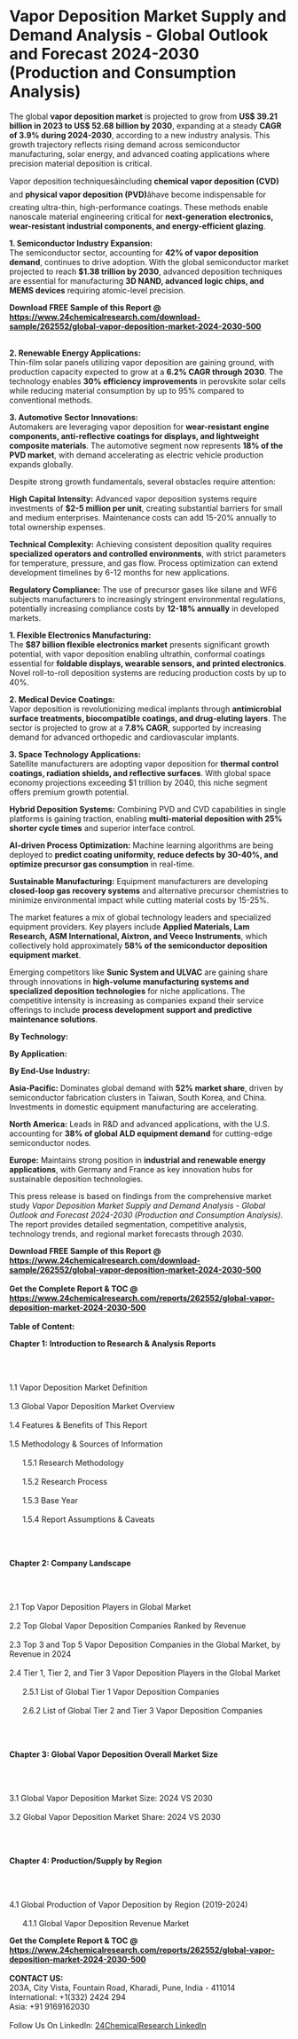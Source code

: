 <h1>Vapor Deposition Market Supply and Demand Analysis - Global Outlook and Forecast 2024-2030 (Production and Consumption Analysis)</h1><p>The global <strong>vapor deposition market</strong> is projected to grow from <strong>US$ 39.21 billion in 2023 to US$ 52.68 billion by 2030</strong>, expanding at a steady <strong>CAGR of 3.9% during 2024-2030</strong>, according to a new industry analysis. This growth trajectory reflects rising demand across semiconductor manufacturing, solar energy, and advanced coating applications where precision material deposition is critical.</p><p>Vapor deposition techniquesâincluding <strong>chemical vapor deposition (CVD)</strong> and <strong>physical vapor deposition (PVD)</strong>âhave become indispensable for creating ultra-thin, high-performance coatings. These methods enable nanoscale material engineering critical for <strong>next-generation electronics, wear-resistant industrial components, and energy-efficient glazing</strong>.</p><p><strong>1. Semiconductor Industry Expansion:</strong><br>
The semiconductor sector, accounting for <strong>42% of vapor deposition demand</strong>, continues to drive adoption. With the global semiconductor market projected to reach <strong>$1.38 trillion by 2030</strong>, advanced deposition techniques are essential for manufacturing <strong>3D NAND, advanced logic chips, and MEMS devices</strong> requiring atomic-level precision.</p><div><b>Download FREE Sample of this Report @ 
            <a href="https://www.24chemicalresearch.com/download-sample/262552/global-vapor-deposition-market-2024-2030-500">
            https://www.24chemicalresearch.com/download-sample/262552/global-vapor-deposition-market-2024-2030-500</a></b></div><br><p><strong>2. Renewable Energy Applications:</strong><br>
Thin-film solar panels utilizing vapor deposition are gaining ground, with production capacity expected to grow at a <strong>6.2% CAGR through 2030</strong>. The technology enables <strong>30% efficiency improvements</strong> in perovskite solar cells while reducing material consumption by up to 95% compared to conventional methods.</p><p><strong>3. Automotive Sector Innovations:</strong><br>
Automakers are leveraging vapor deposition for <strong>wear-resistant engine components, anti-reflective coatings for displays, and lightweight composite materials</strong>. The automotive segment now represents <strong>18% of the PVD market</strong>, with demand accelerating as electric vehicle production expands globally.</p><p>Despite strong growth fundamentals, several obstacles require attention:</p><p><strong>High Capital Intensity:</strong> Advanced vapor deposition systems require investments of <strong>$2-5 million per unit</strong>, creating substantial barriers for small and medium enterprises. Maintenance costs can add 15-20% annually to total ownership expenses.</p><p><strong>Technical Complexity:</strong> Achieving consistent deposition quality requires <strong>specialized operators and controlled environments</strong>, with strict parameters for temperature, pressure, and gas flow. Process optimization can extend development timelines by 6-12 months for new applications.</p><p><strong>Regulatory Compliance:</strong> The use of precursor gases like silane and WF6 subjects manufacturers to increasingly stringent environmental regulations, potentially increasing compliance costs by <strong>12-18% annually</strong> in developed markets.</p><p><strong>1. Flexible Electronics Manufacturing:</strong><br>
The <strong>$87 billion flexible electronics market</strong> presents significant growth potential, with vapor deposition enabling ultrathin, conformal coatings essential for <strong>foldable displays, wearable sensors, and printed electronics</strong>. Novel roll-to-roll deposition systems are reducing production costs by up to 40%.</p><p><strong>2. Medical Device Coatings:</strong><br>
Vapor deposition is revolutionizing medical implants through <strong>antimicrobial surface treatments, biocompatible coatings, and drug-eluting layers</strong>. The sector is projected to grow at a <strong>7.8% CAGR</strong>, supported by increasing demand for advanced orthopedic and cardiovascular implants.</p><p><strong>3. Space Technology Applications:</strong><br>
Satellite manufacturers are adopting vapor deposition for <strong>thermal control coatings, radiation shields, and reflective surfaces</strong>. With global space economy projections exceeding $1 trillion by 2040, this niche segment offers premium growth potential.</p><p><strong>Hybrid Deposition Systems:</strong> Combining PVD and CVD capabilities in single platforms is gaining traction, enabling <strong>multi-material deposition with 25% shorter cycle times</strong> and superior interface control.</p><p><strong>AI-driven Process Optimization:</strong> Machine learning algorithms are being deployed to <strong>predict coating uniformity, reduce defects by 30-40%, and optimize precursor gas consumption</strong> in real-time.</p><p><strong>Sustainable Manufacturing:</strong> Equipment manufacturers are developing <strong>closed-loop gas recovery systems</strong> and alternative precursor chemistries to minimize environmental impact while cutting material costs by 15-25%.</p><p>The market features a mix of global technology leaders and specialized equipment providers. Key players include <strong>Applied Materials, Lam Research, ASM International, Aixtron, and Veeco Instruments</strong>, which collectively hold approximately <strong>58% of the semiconductor deposition equipment market</strong>.</p><p>Emerging competitors like <strong>Sunic System and ULVAC</strong> are gaining share through innovations in <strong>high-volume manufacturing systems and specialized deposition technologies</strong> for niche applications. The competitive intensity is increasing as companies expand their service offerings to include <strong>process development support and predictive maintenance solutions</strong>.</p><p><strong>By Technology:</strong></p><p><strong>By Application:</strong></p><p><strong>By End-Use Industry:</strong></p><p><strong>Asia-Pacific:</strong> Dominates global demand with <strong>52% market share</strong>, driven by semiconductor fabrication clusters in Taiwan, South Korea, and China. Investments in domestic equipment manufacturing are accelerating.</p><p><strong>North America:</strong> Leads in R&amp;D and advanced applications, with the U.S. accounting for <strong>38% of global ALD equipment demand</strong> for cutting-edge semiconductor nodes.</p><p><strong>Europe:</strong> Maintains strong position in <strong>industrial and renewable energy applications</strong>, with Germany and France as key innovation hubs for sustainable deposition technologies.</p><p>This press release is based on findings from the comprehensive market study <em>Vapor Deposition Market Supply and Demand Analysis - Global Outlook and Forecast 2024-2030 (Production and Consumption Analysis)</em>. The report provides detailed segmentation, competitive analysis, technology trends, and regional market forecasts through 2030.</p><div><b>Download FREE Sample of this Report @ 
            <a href="https://www.24chemicalresearch.com/download-sample/262552/global-vapor-deposition-market-2024-2030-500">
            https://www.24chemicalresearch.com/download-sample/262552/global-vapor-deposition-market-2024-2030-500</a></b></div><br><div><b>Get the Complete Report & TOC @ 
            <a href="https://www.24chemicalresearch.com/reports/262552/global-vapor-deposition-market-2024-2030-500">
            https://www.24chemicalresearch.com/reports/262552/global-vapor-deposition-market-2024-2030-500</a></b></div><br>
            <b>Table of Content:</b><p><p><strong>Chapter 1: Introduction to Research &amp; Analysis Reports</strong></p><br />
<br />
<p>1.1 Vapor Deposition Market Definition<br /><br />
1.3 Global Vapor Deposition Market Overview<br /><br />
1.4 Features &amp; Benefits of This Report<br /><br />
1.5 Methodology &amp; Sources of Information<br /><br />
&nbsp;&nbsp;&nbsp;&nbsp;&nbsp; 1.5.1 Research Methodology<br /><br />
&nbsp;&nbsp;&nbsp;&nbsp;&nbsp; 1.5.2 Research Process<br /><br />
&nbsp;&nbsp;&nbsp;&nbsp;&nbsp; 1.5.3 Base Year<br /><br />
&nbsp;&nbsp;&nbsp;&nbsp;&nbsp; 1.5.4 Report Assumptions &amp; Caveats</p><br />
<br />
<p><strong>Chapter 2: Company Landscape</strong></p><br />
<br />
<p>2.1 Top Vapor Deposition Players in Global Market<br /><br />
2.2 Top Global Vapor Deposition Companies Ranked by Revenue<br /><br />
2.3 Top 3 and Top 5 Vapor Deposition Companies in the Global Market, by Revenue in 2024<br /><br />
2.4 Tier 1, Tier 2, and Tier 3 Vapor Deposition Players in the Global Market<br /><br />
&nbsp;&nbsp;&nbsp;&nbsp;&nbsp; 2.5.1 List of Global Tier 1 Vapor Deposition Companies<br /><br />
&nbsp;&nbsp;&nbsp;&nbsp;&nbsp; 2.6.2 List of Global Tier 2 and Tier 3 Vapor Deposition Companies</p><br />
<br />
<p><strong>Chapter 3: Global Vapor Deposition Overall Market Size</strong></p><br />
<br />
<p>3.1 Global Vapor Deposition Market Size: 2024 VS 2030<br /><br />
3.2 Global Vapor Deposition Market Share: 2024 VS 2030</p><br />
<br />
<p><strong>Chapter 4: Production/Supply by Region</strong></p><br />
<br />
<p>4.1 Global Production of Vapor Deposition by Region (2019-2024)<br /><br />
&nbsp;&nbsp;&nbsp;&nbsp;&nbsp; 4.1.1 Global Vapor Deposition Revenue Market </p><div><b>Get the Complete Report & TOC @ 
            <a href="https://www.24chemicalresearch.com/reports/262552/global-vapor-deposition-market-2024-2030-500">
            https://www.24chemicalresearch.com/reports/262552/global-vapor-deposition-market-2024-2030-500</a></b></div><br><b>CONTACT US:</b><br>
            203A, City Vista, Fountain Road, Kharadi, Pune, India - 411014<br>
            International: +1(332) 2424 294<br>
            Asia: +91 9169162030 <br><br>
            Follow Us On LinkedIn: <a href="https://www.linkedin.com/company/24chemicalresearch/">24ChemicalResearch LinkedIn</a>